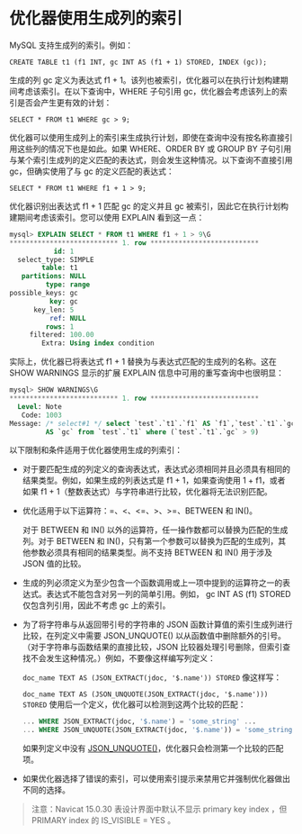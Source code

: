 # 优化器使用生成列的索引

MySQL 支持生成列的索引。例如：

`CREATE TABLE t1 (f1 INT, gc INT AS (f1 + 1) STORED, INDEX (gc));`

生成的列 gc 定义为表达式 f1 + 1。该列也被索引，优化器可以在执行计划构建期间考虑该索引。在以下查询中，WHERE 子句引用 gc，优化器会考虑该列上的索引是否会产生更有效的计划：

`SELECT * FROM t1 WHERE gc > 9;`

优化器可以使用生成列上的索引来生成执行计划，即使在查询中没有按名称直接引用这些列的情况下也是如此。如果 WHERE、ORDER BY 或 GROUP BY 子句引用与某个索引生成列的定义匹配的表达式，则会发生这种情况。以下查询不直接引用 gc，但确实使用了与 gc 的定义匹配的表达式：

`SELECT * FROM t1 WHERE f1 + 1 > 9;`

优化器识别出表达式 f1 + 1 匹配 gc 的定义并且 gc 被索引，因此它在执行计划构建期间考虑该索引。您可以使用 EXPLAIN 看到这一点：

```sql
mysql> EXPLAIN SELECT * FROM t1 WHERE f1 + 1 > 9\G
*************************** 1. row ***************************
           id: 1
  select_type: SIMPLE
        table: t1
   partitions: NULL
         type: range
possible_keys: gc
          key: gc
      key_len: 5
          ref: NULL
         rows: 1
     filtered: 100.00
        Extra: Using index condition
```

实际上，优化器已将表达式 f1 + 1 替换为与表达式匹配的生成列的名称。这在 SHOW WARNINGS 显示的扩展 EXPLAIN 信息中可用的重写查询中也很明显：

```sql
mysql> SHOW WARNINGS\G
*************************** 1. row ***************************
  Level: Note
   Code: 1003
Message: /* select#1 */ select `test`.`t1`.`f1` AS `f1`,`test`.`t1`.`gc`
         AS `gc` from `test`.`t1` where (`test`.`t1`.`gc` > 9)
```

以下限制和条件适用于优化器使用生成的列索引：

- 对于要匹配生成的列定义的查询表达式，表达式必须相同并且必须具有相同的结果类型。例如，如果生成的列表达式是 f1 + 1，如果查询使用 1 + f1，或者如果 f1 + 1（整数表达式）与字符串进行比较，优化器将无法识别匹配。

- 优化适用于以下运算符：=、<、<=、>、>=、BETWEEN 和 IN()。

  对于 BETWEEN 和 IN() 以外的运算符，任一操作数都可以替换为匹配的生成列。对于 BETWEEN 和 IN()，只有第一个参数可以替换为匹配的生成列，其他参数必须具有相同的结果类型。尚不支持 BETWEEN 和 IN() 用于涉及 JSON 值的比较。

- 生成的列必须定义为至少包含一个函数调用或上一项中提到的运算符之一的表达式。表达式不能包含对另一列的简单引用。例如， gc INT AS (f1) STORED 仅包含列引用，因此不考虑 gc 上的索引。

- 为了将字符串与从返回带引号的字符串的 JSON 函数计算值的索引生成列进行比较，在列定义中需要 JSON_UNQUOTE() 以从函数值中删除额外的引号。 （对于字符串与函数结果的直接比较，JSON 比较器处理引号删除，但索引查找不会发生这种情况。）例如，不要像这样编写列定义：

  `doc_name TEXT AS (JSON_EXTRACT(jdoc, '$.name')) STORED`
  像这样写：

  `doc_name TEXT AS (JSON_UNQUOTE(JSON_EXTRACT(jdoc, '$.name'))) STORED`
  使用后一个定义，优化器可以检测到这两个比较的匹配：

  ```sql
  ... WHERE JSON_EXTRACT(jdoc, '$.name') = 'some_string' ...
  ... WHERE JSON_UNQUOTE(JSON_EXTRACT(jdoc, '$.name')) = 'some_string' ...
  ```

  如果列定义中没有 [JSON_UNQUOTE()](https://dev.mysql.com/doc/refman/8.0/en/json-modification-functions.html#function_json-unquote)，优化器只会检测第一个比较的匹配项。

- 如果优化器选择了错误的索引，可以使用索引提示来禁用它并强制优化器做出不同的选择。

> 注意：Navicat 15.0.30 表设计界面中默认不显示 primary key index ，但 PRIMARY index 的 IS_VISIBLE = YES 。
